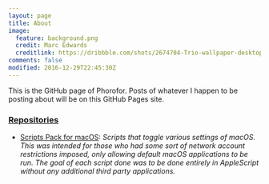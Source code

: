 ```yaml
---
layout: page
title: About
image:
  feature: background.png
  credit: Marc Edwards
  creditlink: https://dribbble.com/shots/2674704-Trio-wallpaper-desktop-versions
comments: false
modified: 2016-12-29T22:45:30Z
---
```


This is the GitHub page of Phorofor. Posts of whatever I happen to be posting about will be on this GitHub Pages site.

### [Repositories](https://github.com/Phorofor?tab=repositories)

* [Scripts Pack for macOS](https://phorofor.github.io/ScriptsPack.macOS/): *Scripts that toggle various settings of macOS. This was intended for those who had some sort of network account restrictions imposed, only allowing default macOS applications to be run. The goal of each script done was to be done entirely in AppleScript without any additional third party applications.*